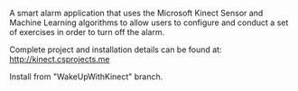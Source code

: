 A smart alarm application that uses the Microsoft Kinect Sensor and Machine Learning algorithms to allow users to configure and conduct a set of exercises in order to turn off the alarm.

Complete project and installation details can be found at:
http://kinect.csprojects.me

Install from "WakeUpWithKinect" branch.

